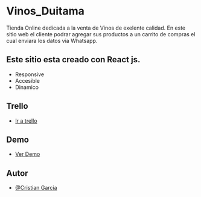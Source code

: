 
# Vinos_Duitama

Tienda Online dedicada a la venta de Vinos de exelente calidad. 
En este sitio web el cliente podrar agregar sus productos a un carrito de compras el cual enviara los datos via Whatsapp.


## Este sitio esta creado con React js.

 - Responsive
 - Accesible
 - Dinamico
 
 ## Trello
- [Ir a trello](https://trello.com/invite/b/telloVQQ/ATTIb1caaf5ef8b5e6eade99dfccf4f5db0c3F2205D5/tienda-virtual)
  
## Demo
 - [Ver Demo ](https://visionary-tarsier-2b05ca.netlify.app/)

## Autor

- [@Cristian Garcia](https://portfolio-cristian-garcia.netlify.app/)

